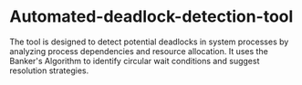 # Automated-deadlock-detection-tool
The tool is designed to detect potential deadlocks in system processes by analyzing process dependencies and resource allocation.  It uses the Banker's Algorithm to identify circular wait conditions and suggest resolution strategies.
